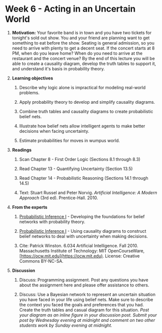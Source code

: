 # Week 6 - Acting in an Uncertain World

1. **Motivation:** Your favorite band is in town and you have two tickets for tonight's sold out show.  You and your friend are planning want to get something to eat before the show.  Seating is general admission, so you need to arrive with plenty to get a decent seat.  If the concert starts at 8 PM, when do you leave home?  When do you need to arrive at the restaurant and the concert venue?  By the end of this lecture you will be able to create a causality diagram, develop the truth tables to support it, and understand it's basis in probability theory.

1. **Learning objectives**

    1. Describe why logic alone is impractical for modeling real-world problems.

    1. Apply probability theory to develop and simplify causality diagrams.

    1. Combine truth tables and causality diagrams to create probabilistic belief nets.

    1. Illustrate how belief nets allow intelligent agents to make better decisions when facing uncertainty.

    1. Estimate probabilities for moves in wumpus world.

1. **Readings**

    1. Scan Chapter 8 - First Order Logic (Sections 8.1 through 8.3)

    1. Read Chapter 13 - Quantifying Uncertainty (Section 13.5)

    1. Read Chapter 14 - Probabilistic Reasoning (Sections 14.1 through 14.5)

    1. Text: Stuart Russel and Peter Norvig. _Artificial Intelligence: A Modern Approach_ (3rd ed). Prentice-Hall. 2010.

1. **From the experts**

    1. [Probabilistic Inference I](https://youtu.be/A6Ud6oUCRak) - Developing the foundations for belief networks with probability theory.

    1. [Probabilistic Inference I](https://youtu.be/EC6bf8JCpDQ) - Using causality diagrams to construct belief networks to deal with uncertainty when making decisions.

    1. Cite: Patrick Winston. 6.034 Artificial Intelligence. Fall 2010. Massachusetts Institute of Technology: MIT OpenCourseWare, [https://ocw.mit.edu](https://ocw.mit.edu). License: Creative Commons BY-NC-SA.

1. **Discussion**

    1. Discuss:  Programming assignment. Post any questions you have about the assignment here and please offer assistance to others.

    1. Discuss: Use a Bayesian network to represent an uncertain situation you have faced in your life using belief nets.  Make sure to describe the context you faced the goals and preferences that you had.  Create the truth tables and casual diagram for this situation.  _Post your diagram as an inline figure in your discussion post.  Submit your post by Wednesday evening at midnight and comment on two other students work by Sunday evening at midnight._
